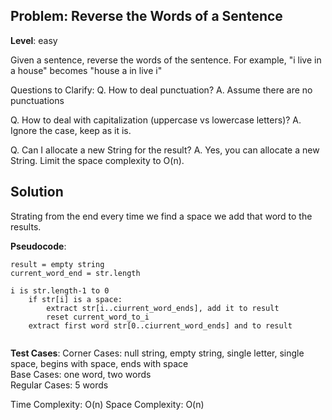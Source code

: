 ## Problem: Reverse the Words of a Sentence 

**Level**: easy

Given a sentence, reverse the words of the sentence.
For example,
"i live in a house" becomes "house a in live i"


Questions to Clarify:
Q. How to deal punctuation?
A. Assume there are no punctuations

Q. How to deal with capitalization (uppercase vs lowercase letters)?
A. Ignore the case, keep as it is.

Q. Can I allocate a new String for the result?
A. Yes, you can allocate a new String. Limit the space complexity to O(n).

## Solution
Strating from the end every time we find a space we add that word to the results.

**Pseudocode**:
```
result = empty string
current_word_end = str.length

i is str.length-1 to 0
    if str[i] is a space:
        extract str[i..ciurrent_word_ends], add it to result
        reset current_word_to_i
    extract first word str[0..ciurrent_word_ends] and to result
    
```
**Test Cases**:
Corner Cases: null string, empty string, single letter, single space, begins with space, ends with space  
Base Cases: one word, two words  
Regular Cases: 5 words

Time Complexity: O(n)
Space Complexity: O(n)




